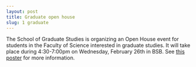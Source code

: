```yaml
---
layout: post
title: Graduate open house
slug: 1 graduate
---
```


The School of Graduate Studies is organizing an Open House event for students in the Faculty of Science interested in graduate studies. It will take place during 4:30-7:00pm on Wednesday, February 26th in BSB. See [this poster](https://www.dropbox.com/s/9om5b1rh5flxiyo/FacSci-Open-House-Slide-4x3.pdf) for more information.

